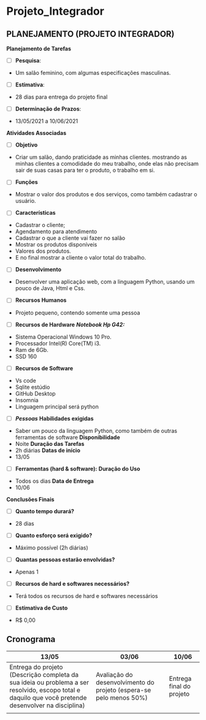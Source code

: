 # Projeto_Integrador
 
## PLANEJAMENTO (PROJETO INTEGRADOR)
**Planejamento de Tarefas**



 - [ ] **Pesquisa**: 
* Um salão feminino, com algumas especificações masculinas.
 - [ ] **Estimativa**:
* 28 dias para entrega do projeto final
  
 - [ ] **Determinação de Prazos**:
* 13/05/2021 a 10/06/2021

**Atividades Associadas**

 - [ ] **Objetivo**
* Criar um salão, dando praticidade as minhas clientes. mostrando as minhas clientes a comodidade do meu trabalho, onde elas não precisam sair de suas casas para ter o produto, o trabalho em si.


 - [ ] **Funções**
* Mostrar  o valor dos produtos e dos serviços, como também cadastrar o usuário.


 - [ ] **Características**
* Cadastrar o cliente;
* Agendamento para atendimento
* Cadastrar o que a cliente vai fazer no salão
* Mostrar os produtos disponíveis
* Valores dos produtos.
*	E no final mostrar a cliente o valor total do trabalho.

 - [ ] **Desenvolvimento**
* Desenvolver uma aplicação web, com a linguagem Python, usando um pouco de Java, Html e Css.

 - [ ] **Recursos Humanos**
* Projeto pequeno, contendo somente uma pessoa

 - [ ] **Recursos de Hardware**
***Notebook Hp G42:***
* Sistema Operacional Windows 10 Pro.
* Processador Intel(R) Core(TM) i3.
* Ram de 6Gb.
* SSD 160

 - [ ] **Recursos de Software**
* Vs code
* Sqlite estúdio
* GitHub Desktop
* Insomnia
* Linguagem principal será python
 

 - [ ] ***Pessoas***
 **Habilidades exigidas**  
* Saber um pouco da linguagem Python, como também de outras ferramentas de software
**Disponibilidade**
*	Noite
**Duração das Tarefas**
* 	2h diárias
**Datas de início** 
* 13/05
 - [ ] **Ferramentas (hard &amp; software):**
**Duração do Uso** 
* Todos os dias
**Data de Entrega**
* 10/06

**Conclusões Finais**
 - [ ] **Quanto tempo durará?**
* 28 dias
- [ ] **Quanto esforço será exigido?**
* Máximo possível (2h diárias)
- [ ] **Quantas pessoas estarão envolvidas?**
* Apenas 1
- [ ] **Recursos de hard e softwares necessários?**
* Terá todos os recursos de hard e softwares necessários

- [ ] **Estimativa de Custo** 
* R$ 0,00

## Cronograma

|13/05|03/06  | 10/06  |
|---|--|--|
|Entrega do projeto (Descrição completa da sua ideia ou problema a ser resolvido, escopo total e daquilo que você pretende desenvolver na disciplina)  | Avaliação do desenvolvimento do projeto (espera-se pelo menos 50%) |Entrega final do projeto|  
|||
